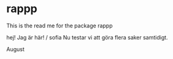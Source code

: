 # rappp

This is the read me for the package rappp

hej! Jag är här! / sofia
Nu testar vi att göra flera saker samtidigt. 

August
